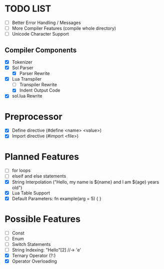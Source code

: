 # TODO LIST
- [ ] Better Error Handling / Messages
- [ ] More Compiler Features (compile whole directory)
- [ ] Unicode Character Support

## Compiler Components
- [x] Tokenizer
- [x] Sol Parser
    - [x] Parser Rewrite
- [x] Lua Transpiler
    - [ ] Transpiler Rewrite
    - [x] Indent Output Code
- [x] sol.lua Rewrite

# Preprocessor
- [x] Define directive (#define \<name> \<value>)
- [x] Import directive (#import \<file>)

# Planned Features
- [ ] for loops
- [ ] elseif and else statements
- [x] String Interpolation ("Hello, my name is ${name} and I am ${age} years old")
- [x] Lua Table Support
- [x] Default Parameters: fn example(arg = 5) { }

# Possible Features
- [ ] Const
- [ ] Enum
- [ ] Switch Statements
- [ ] String Indexing: "Hello"[2] //-> 'e'
- [x] Ternary Operator (?:)
- [x] Operator Overloading